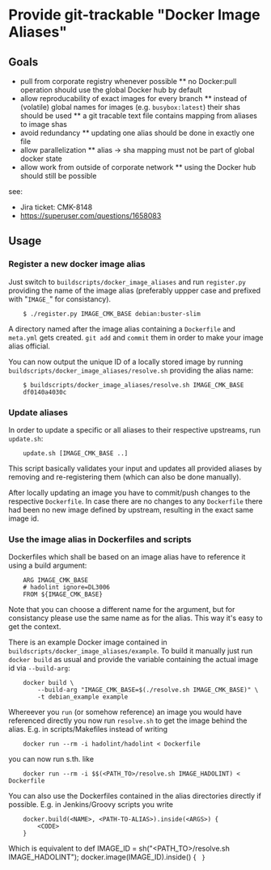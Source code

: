 # Provide git-trackable "Docker Image Aliases" 

## Goals

* pull from corporate registry whenever possible
** no Docker:pull operation should use the global Docker hub by default
* allow reproducability of exact images for every branch
** instead of (volatile) global names for images (e.g. `busybox:latest`) their shas should be used
** a git tracable text file contains mapping from aliases to image shas
* avoid redundancy
** updating one alias should be done in exactly one file
* allow parallelization
** alias -> sha mapping must not be part of global docker state
* allow work from outside of corporate network
** using the Docker hub should still be possible

see:
- Jira ticket: CMK-8148
- https://superuser.com/questions/1658083


## Usage

### Register a new docker image alias

Just switch to `buildscripts/docker_image_aliases` and run `register.py` providing the name of
the image alias (preferably uppper case and prefixed with "`IMAGE_`" for consistancy).

        $ ./register.py IMAGE_CMK_BASE debian:buster-slim

A directory named after the image alias containing a `Dockerfile` and `meta.yml` gets created.
`git add` and `commit` them in order to make your image alias official.

You can now output the unique ID of a locally stored image by running 
`buildscripts/docker_image_aliases/resolve.sh` providing the alias name:

        $ buildscripts/docker_image_aliases/resolve.sh IMAGE_CMK_BASE
        df0140a4030c

### Update aliases

In order to update a specific or all aliases to their respective upstreams, run `update.sh`:

        update.sh [IMAGE_CMK_BASE ..]

This script basically validates your input and updates all provided aliases by removing and
re-registering them (which can also be done manually).

After locally updating an image you have to commit/push changes to the respective `Dockerfile`.
In case there are no changes to any `Dockerfile` there had been no new image defined by upstream,
resulting in the exact same image id.


### Use the image alias in Dockerfiles and scripts

Dockerfiles which shall be based on an image alias have to reference it using a build argument:

        ARG IMAGE_CMK_BASE
        # hadolint ignore=DL3006
        FROM ${IMAGE_CMK_BASE}

Note that you can choose a different name for the argument, but for consistancy please use the
same name as for the alias. This way it's easy to get the context.


There is an example Docker image contained in `buildscripts/docker_image_aliases/example`. To build
it manually just run `docker build` as usual and provide the variable containing the actual image id
via `--build-arg`:

        docker build \
            --build-arg "IMAGE_CMK_BASE=$(./resolve.sh IMAGE_CMK_BASE)" \
            -t debian_example example

Whereever you `run` (or somehow reference) an image you would have referenced directly you now run
`resolve.sh` to get the image behind the alias. E.g. in scripts/Makefiles instead of writing 

        docker run --rm -i hadolint/hadolint < Dockerfile

you can now run s.th. like

        docker run --rm -i $$(<PATH_TO>/resolve.sh IMAGE_HADOLINT) < Dockerfile

You can also use the Dockerfiles contained in the alias directories directly if possible. E.g. in 
Jenkins/Groovy scripts you write

        docker.build(<NAME>, <PATH-TO-ALIAS>).inside(<ARGS>) {
            <CODE>
        }

Which is equivalent to
        def IMAGE_ID = sh("<PATH_TO>/resolve.sh IMAGE_HADOLINT");
        docker.image(IMAGE_ID).inside(<ARGS>) {
            <CODE>
        }

